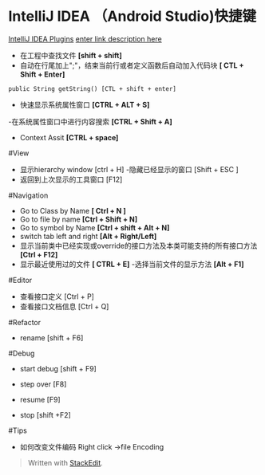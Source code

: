 
IntelliJ IDEA （Android Studio)快捷键
==========

[IntelliJ IDEA Plugins](https://www.jetbrains.com/idea/plugins/)
[enter link description here](https://www.jetbrains.com/idea/help/zooming-in-the-editor.html)

- 在工程中查找文件
**[shift + shift]**
- 自动在行尾加上";"，结束当前行或者定义函数后自动加入代码块
**[ CTL + Shift + Enter]**
```
public String getString() [CTL + shift + enter]
```

- 快速显示系统属性窗口
 **[CTRL + ALT + S]** 
 
 -在系统属性窗口中进行内容搜索
 **[CTRL + Shift + A]**
- Context Assit
**[CTRL + space]**

#View
- 显示hierarchy window
[ctrl + H]
-隐藏已经显示的窗口
[Shift + ESC ]
- 返回到上次显示的工具窗口
[F12]


#Navigation
- Go to Class by Name
**[ Ctrl + N ]**
- Go to  file by name
**[Ctrl + Shift + N]**
- Go to symbol by Name
**[Ctrl + shift + Alt + N]**
- switch tab left and right
**[Alt + Right/Left]**
- 显示当前类中已经实现或override的接口方法及本类可能支持的所有接口方法
 **[Ctrl + F12]**
- 显示最近使用过的文件
 **[ CTRL + E]**
-选择当前文件的显示方法
**[Alt + F1]**
 
#Editor
- 查看接口定义
[Ctrl + P]
- 查看接口文档信息
[Ctrl + Q]

#Refactor
- rename
[shift + F6]

#Debug
- start debug
[shift + F9]
- step over
[F8]
- resume
[F9]

- stop
[shift +F2]

#Tips
- 如何改变文件编码
Right click ->file Encoding


> Written with [StackEdit](https://stackedit.io/).